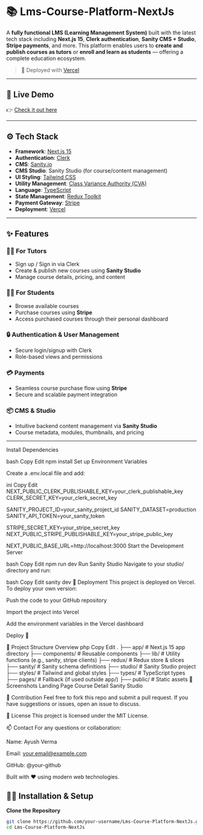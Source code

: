 # 📚 Lms-Course-Platform-NextJs

A **fully functional LMS (Learning Management System)** built with the latest tech stack including **Next.js 15**, **Clerk authentication**, **Sanity CMS + Studio**, **Stripe payments**, and more. This platform enables users to **create and publish courses as tutors** or **enroll and learn as students** — offering a complete education ecosystem.

> 🚀 Deployed with [Vercel](https://vercel.com)

---

## 🔗 Live Demo

👉 [Check it out here](https://lms-course-platform-next-js.vercel.app/)

---

## ⚙️ Tech Stack

- **Framework**: [Next.js 15](https://nextjs.org/)
- **Authentication**: [Clerk](https://clerk.dev/)
- **CMS**: [Sanity.io](https://www.sanity.io/)
- **CMS Studio**: Sanity Studio (for course/content management)
- **UI Styling**: [Tailwind CSS](https://tailwindcss.com/)
- **Utility Management**: [Class Variance Authority (CVA)](https://cva.style/)
- **Language**: [TypeScript](https://www.typescriptlang.org/)
- **State Management**: [Redux Toolkit](https://redux-toolkit.js.org/)
- **Payment Gateway**: [Stripe](https://stripe.com/)
- **Deployment**: [Vercel](https://vercel.com/)

---

## ✨ Features

### 👨‍🏫 For Tutors
- Sign up / Sign in via Clerk
- Create & publish new courses using **Sanity Studio**
- Manage course details, pricing, and content

### 👨‍🎓 For Students
- Browse available courses
- Purchase courses using **Stripe**
- Access purchased courses through their personal dashboard

### 🔒 Authentication & User Management
- Secure login/signup with Clerk
- Role-based views and permissions

### 💳 Payments
- Seamless course purchase flow using **Stripe**
- Secure and scalable payment integration

### 📦 CMS & Studio
- Intuitive backend content management via **Sanity Studio**
- Course metadata, modules, thumbnails, and pricing

---

Install Dependencies

bash
Copy
Edit
npm install
Set up Environment Variables

Create a .env.local file and add:

ini
Copy
Edit
NEXT_PUBLIC_CLERK_PUBLISHABLE_KEY=your_clerk_publishable_key
CLERK_SECRET_KEY=your_clerk_secret_key

SANITY_PROJECT_ID=your_sanity_project_id
SANITY_DATASET=production
SANITY_API_TOKEN=your_sanity_token

STRIPE_SECRET_KEY=your_stripe_secret_key
NEXT_PUBLIC_STRIPE_PUBLISHABLE_KEY=your_stripe_public_key

NEXT_PUBLIC_BASE_URL=http://localhost:3000
Start the Development Server

bash
Copy
Edit
npm run dev
Run Sanity Studio
Navigate to your studio/ directory and run:

bash
Copy
Edit
sanity dev
🚀 Deployment
This project is deployed on Vercel. To deploy your own version:

Push the code to your GitHub repository

Import the project into Vercel

Add the environment variables in the Vercel dashboard

Deploy 🎉

📁 Project Structure Overview
php
Copy
Edit
.
├── app/                     # Next.js 15 app directory
├── components/              # Reusable components
├── lib/                     # Utility functions (e.g., sanity, stripe clients)
├── redux/                   # Redux store & slices
├── sanity/                  # Sanity schema definitions
├── studio/                  # Sanity Studio project
├── styles/                  # Tailwind and global styles
├── types/                   # TypeScript types
├── pages/                   # Fallback (if used outside app/)
├── public/                  # Static assets
📸 Screenshots
Landing Page	Course Detail	Sanity Studio

🙌 Contribution
Feel free to fork this repo and submit a pull request. If you have suggestions or issues, open an issue to discuss.

📜 License
This project is licensed under the MIT License.

📫 Contact
For any questions or collaboration:

Name: Ayush Verma

Email: your.email@example.com

GitHub: @your-github

Built with ❤️ using modern web technologies.

## 🧑‍💻 Installation & Setup
**Clone the Repository**
   ```bash
   git clone https://github.com/your-username/Lms-Course-Platform-NextJs.git
   cd Lms-Course-Platform-NextJs
